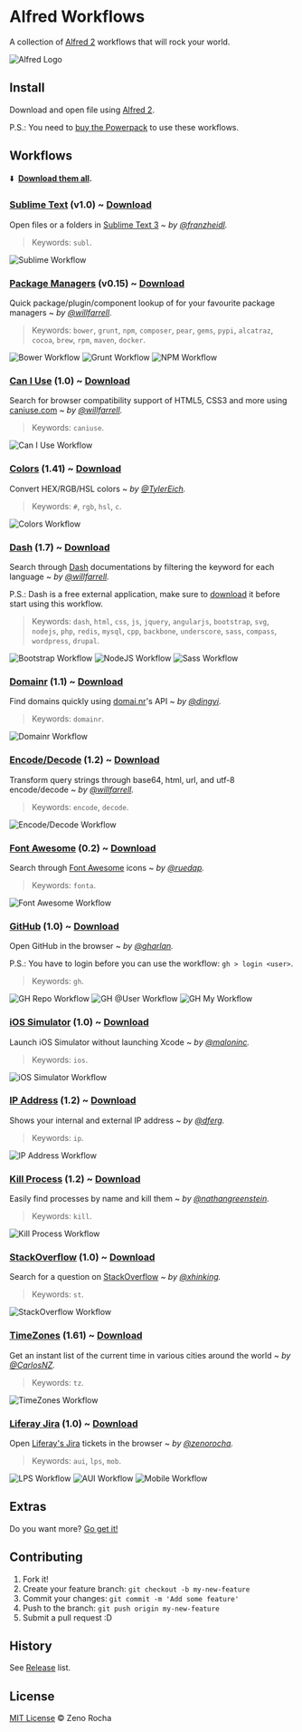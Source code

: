 # Alfred Workflows

A collection of [Alfred 2](http://www.alfredapp.com/) workflows that will rock your world.

![Alfred Logo](http://f.cl.ly/items/112u3G2z3g2B202W3e3p/alfred.png)

## Install

Download and open file using [Alfred 2](http://www.alfredapp.com/).

P.S.: You need to [buy the Powerpack](https://buy.alfredapp.com/) to use these workflows.

## Workflows

:arrow_down: **&nbsp;[Download them all](https://github.com/zenorocha/alfred-workflows/releases).**

### [Sublime Text](https://github.com/franzheidl/alfred-workflows/tree/master/open-with-sublime-text) (v1.0) ~ [Download](http://zno.io/RcAe)

Open files or a folders in [Sublime Text 3](http://www.sublimetext.com/3) ~ *by [@franzheidl](https://github.com/franzheidl/).*

> Keywords: `subl`.

![Sublime Workflow](http://f.cl.ly/items/3P0O2Z3p12253J3d3X2k/alfred-subl.png)

### [Package Managers](https://github.com/willfarrell/alfred-pkgman-workflow) (v0.15) ~ [Download](http://zno.io/RcdI)

Quick package/plugin/component lookup of for your favourite package managers ~ *by [@willfarrell](https://github.com/willfarrell/).*

> Keywords: `bower`, `grunt`, `npm`, `composer`, `pear`, `gems`, `pypi`, `alcatraz`, `cocoa`, `brew`, `rpm`, `maven`, `docker`.

![Bower Workflow](http://f.cl.ly/items/3b2t2S3V3m3m2t0X350m/alfred-bower.png)
![Grunt Workflow](http://f.cl.ly/items/1Y220d3T1p2u1Y3C111g/alfred-grunt.png)
![NPM Workflow](http://f.cl.ly/items/3U1l2m2O2Z0R2j231g2i/alfred-npm.png)

### [Can I Use](https://github.com/willfarrell/alfred-caniuse-workflow) (1.0) ~ [Download](http://zno.io/Rcex)

Search for browser compatibility support of HTML5, CSS3 and more using [caniuse.com](http://caniuse.com) ~ *by [@willfarrell](https://github.com/willfarrell/).*

> Keywords: `caniuse`.

![Can I Use Workflow](http://f.cl.ly/items/0i1m0F2h362j361i0e1z/alfred-caniuse.png)

### [Colors](https://github.com/TylerEich/Alfred-Extras) (1.41) ~ [Download](http://zno.io/RcFz)

Convert HEX/RGB/HSL colors ~ *by [@TylerEich](https://github.com/TylerEich/).*

> Keywords: `#`, `rgb`, `hsl`, `c`.

![Colors Workflow](http://f.cl.ly/items/2r3u2W122v0v2A0e1n0U/alfred-colors.png)

### [Dash](https://github.com/willfarrell/alfred-dash-workflow) (1.7) ~ [Download](http://zno.io/Rc3p)

Search through [Dash](http://kapeli.com/dash) documentations by filtering the keyword for each language ~ *by [@willfarrell](https://github.com/willfarrell/).*

P.S.: Dash is a free external application, make sure to [download](http://kapeli.com/dash) it before start using this workflow.

> Keywords: `dash`, `html`, `css`, `js`, `jquery`, `angularjs`, `bootstrap`, `svg`, `nodejs`, `php`, `redis`, `mysql`, `cpp`, `backbone`, `underscore`, `sass`, `compass`, `wordpress`, `drupal`.

![Bootstrap Workflow](http://f.cl.ly/items/3N370w0u1d2P0D1W3X1l/alfred-dash-bootstrap.png)
![NodeJS Workflow](http://f.cl.ly/items/3V3t2R0g002M1K070i0V/alfred-dash-nodejs.png)
![Sass Workflow](http://f.cl.ly/items/2l0C21331a242W2t3Q1L/alfred-dash-sass.png)

### [Domainr](https://github.com/dingyi/Alfred-Workflows) (1.1) ~ [Download](http://zno.io/RctP)

Find domains quickly using [domai.nr](https://domai.nr/)'s API ~ *by [@dingyi](https://github.com/dingyi/).*

> Keywords: `domainr`.

![Domainr Workflow](http://f.cl.ly/items/0h2Y1D1A3K2g003N0932/alfred-domainr.png)

### [Encode/Decode](https://github.com/willfarrell/alfred-encode-decode-workflow) (1.2) ~ [Download](http://zno.io/RcCX)

Transform query strings through base64, html, url, and utf-8 encode/decode ~ *by [@willfarrell](https://github.com/willfarrell/).*

> Keywords: `encode`, `decode`.

![Encode/Decode Workflow](http://f.cl.ly/items/2J3m1G1N46050I0E0w3n/alfred-encode.png)

### [Font Awesome](https://github.com/ruedap/alfred2-font-awesome-workflow) (0.2) ~ [Download](http://zno.io/RcJ3)

Search through [Font Awesome](http://fortawesome.github.io/Font-Awesome/) icons ~ *by [@ruedap](https://github.com/ruedap/).*

> Keywords: `fonta`.

![Font Awesome Workflow](http://f.cl.ly/items/3w1I0U3W0s0i0X3w123u/alfred-fonta.png)

### [GitHub](https://github.com/gharlan/alfred-github-workflow) (1.0) ~ [Download](http://zno.io/RcPe)

Open GitHub in the browser ~ *by [@gharlan](https://github.com/gharlan/).*

P.S.: You have to login before you can use the workflow: `gh > login <user>`.

> Keywords: `gh`.

![GH Repo Workflow](http://f.cl.ly/items/0G3n1D3W1p2S3S2W3B1C/alfred-gh-repo.png)
![GH @User Workflow](http://f.cl.ly/items/3l3V092M363x1m262B21/alfred-gh-user.png)
![GH My Workflow](http://f.cl.ly/items/2H1J2g330h3E1l2W1A0o/alfred-gh-my.png)

### [iOS Simulator](http://www.alfredforum.com/topic/2126-launch-ios-simulator/) (1.0) ~ [Download](http://zno.io/RcI1)

Launch iOS Simulator without launching Xcode ~ *by [@maloninc](http://www.alfredforum.com/topic/2126-launch-ios-simulator/).*

> Keywords: `ios`.

![iOS Simulator Workflow](http://f.cl.ly/items/0e011X0Q162p0R2p463z/alfred-ios.png)

### [IP Address](http://dferg.us/ip-address-workflow/) (1.2) ~ [Download](http://zno.io/RcAi)

Shows your internal and external IP address ~ *by [@dferg](http://dferg.us/ip-address-workflow/).*

> Keywords: `ip`.

![IP Address Workflow](http://f.cl.ly/items/1i3Q3T3I3t053J2b0R05/alfred-ip.png)

### [Kill Process](https://github.com/nathangreenstein/alfred-process-killer) (1.2) ~ [Download](http://zno.io/RcNL)

Easily find processes by name and kill them ~ *by [@nathangreenstein](https://github.com/nathangreenstein/).*

> Keywords: `kill`.

![Kill Process Workflow](http://f.cl.ly/items/0q0P1u0A0d1q1h1y1V0l/alfred-kill.png)

### [StackOverflow](https://github.com/xhinking/Alfred) (1.0) ~ [Download](http://zno.io/RceO)

Search for a question on [StackOverflow](http://stackoverflow.com) ~ *by [@xhinking](https://github.com/xhinking/).*

> Keywords: `st`.

![StackOverflow Workflow](http://f.cl.ly/items/3T00363u1d3k30011K3P/alfred-st.png)

### [TimeZones](http://www.alfredforum.com/topic/491-timezones-a-world-clock-script-filter-updated-to-v161/) (1.61) ~ [Download](http://zno.io/Rce5)

Get an instant list of the current time in various cities around the world ~ *by [@CarlosNZ](http://www.alfredforum.com/topic/491-timezones-a-world-clock-script-filter-updated-to-v161/).*

> Keywords: `tz`.

![TimeZones Workflow](http://f.cl.ly/items/0q0Q0r240f0D1o340S0E/alfred-tz.png)

### [Liferay Jira](https://github.com/zenorocha/alfred-workflows/tree/master/liferay-jira) (1.0) ~ [Download](http://zno.io/RcDS)

Open [Liferay's Jira](https://issues.liferay.com/) tickets in the browser ~ *by [@zenorocha](https://github.com/zenorocha/).*

> Keywords: `aui`, `lps`, `mob`.

![LPS Workflow](http://f.cl.ly/items/1j3z3o1R3z282k2u1Q37/alfred-lps.png)
![AUI Workflow](http://f.cl.ly/items/0C3i0q033M300n0p1o3Z/alfred-aui.png)
![Mobile Workflow](http://f.cl.ly/items/2E411H401A2q0N2S0E26/alfred-mob.png)

## Extras

Do you want more? [Go get it!](https://github.com/zenorocha/alfred-workflows/wiki/Extras)

## Contributing

1. Fork it!
2. Create your feature branch: `git checkout -b my-new-feature`
3. Commit your changes: `git commit -m 'Add some feature'`
4. Push to the branch: `git push origin my-new-feature`
5. Submit a pull request :D

## History

See [Release](https://github.com/zenorocha/alfred-workflows/releases) list.

## License

[MIT License](http://zenorocha.mit-license.org/) © Zeno Rocha
